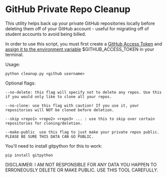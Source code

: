 # GitHub Private Repo Cleanup

This utility helps back up your private GitHub repositories locally before deleting them off of your GitHub account - useful for migrating off of student accounts to avoid being billed.

In order to use this script, you must first create a [GitHub Access Token](https://help.github.com/articles/creating-a-personal-access-token-for-the-command-line/) and [assign it to the environment variable](https://askubuntu.com/questions/58814/how-do-i-add-environment-variables)  $GITHUB_ACCESS_TOKEN in your terminal. 

Usage:

    python cleanup.py <github username>

Optional flags:

    --no-delete: this flag will specify not to delete any repos. Use this if you would only like to clone all your repos.
    
    --no-clone: use this flag with caution! If you use it, your repositories will NOT be cloned before deletion.
    
    --skip <repo1> <repo2> <repo3> ... : use this to skip over certain repositories for cloning/deletion. 
    
    --make-public  use this flag to just make your private repos public. PLEASE BE SURE THIS DATA CAN GO PUBLIC.

You'll need to install gitpython for this to work: 

    pip install gitpython
    
DISCLAIMER: I AM NOT RESPONSIBLE FOR ANY DATA YOU HAPPEN TO ERRONEOUSLY DELETE OR MAKE PUBLIC. USE THIS TOOL CAREFULLY. 

